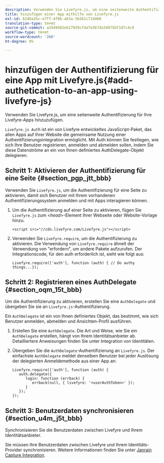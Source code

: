 ```yaml
---
description: Verwenden Sie Livefyre.js, um eine seitenweite Authentifizierung für Ihre Livefyre-Apps hinzuzufügen.
title: hinzufügen einer App mithilfe von Livefyre.js
exl-id: 6246a2bc-e7ff-4f86-a63a-36261c71d460
translation-type: tm+mt
source-git-commit: a2449482e617939cfda7e367da34875bf187c4c9
workflow-type: tm+mt
source-wordcount: '260'
ht-degree: 0%

---
```


# hinzufügen der Authentifizierung für eine App mit Livefyre.js{#add-authetication-to-an-app-using-livefyre-js}

Verwenden Sie Livefyre.js, um eine seitenweite Authentifizierung für Ihre Livefyre-Apps hinzuzufügen.

`Livefyre.js Aut`h ist ein von Livefyre entwickeltes JavaScript-Paket, das allen Apps auf Ihrer Website die gemeinsame Nutzung einer Authentifizierungsintegration ermöglicht. Mit Auth können Sie festlegen, wie sich Ihre Benutzer registrieren, anmelden und abmelden sollen, indem Sie diese Datenströme an ein von Ihnen definiertes AuthDelegate-Objekt delegieren.

## Schritt 1: Aktivieren der Authentifizierung für eine Seite {#section_pgp_jtt_bbb}

Verwenden Sie `Livefyre.js`, um die Authentifizierung für eine Seite zu aktivieren, damit sich Benutzer mit Ihrem vorhandenen Authentifizierungssystem anmelden und mit Apps interagieren können.

1. Um die Authentifizierung auf einer Seite zu aktivieren, fügen Sie `Livefyre.js` zum *&lt;head>*-Element Ihrer Webseite oder Website-Vorlage hinzu.

   ```
   <script src="//cdn.livefyre.com/Livefyre.js"></script>
   ```

1. Verwenden Sie `Livefyre.require`, um die Authentifizierung zu aktivieren. Die Verwendung von `Livefyre.require` ähnelt der Verwendung von &quot;erfordern&quot;, um andere Pakete aufzurufen. Der Integrationscode, für den auth erforderlich ist, sieht wie folgt aus:

   ```
   Livefyre.require(['auth'], function (auth) { // Do authy things...});
   ```

## Schritt 2: Registrieren eines AuthDelegate {#section_oqm_15t_bbb}

Um die Authentifizierung zu aktivieren, erstellen Sie eine `AuthDelegate` und übergeben Sie sie an `Livefyre.js`-Authentifizierung.

Ein `AuthDelegate` ist ein von Ihnen definiertes Objekt, das bestimmt, wie sich Benutzer anmelden, abmelden und Ansichten-Profil ausführen.

1. Erstellen Sie eine `AuthDelegate`. Die Art und Weise, wie Sie ein `AuthDelegate` erstellen, hängt von Ihrem Identitätsanbieter ab. Detailliertere Anweisungen finden Sie unter Integration von Identitäten.

1. Übergeben Sie die `AuthDelegate`-Authentifizierung an `Livefyre.js`. Der einfachste `AuthDelegate` meldet denselben Benutzer bei jeder Auslösung der delegierten Anmeldemethode aus einer App an:

   ```
   Livefyre.require(['auth'], function (auth) { 
      auth.delegate({ 
         login: function (errback) { 
            errback(null, { livefyre: '<userAuthToken>' }); 
         }    
      });  
   });
   ```

## Schritt 3: Benutzerdaten synchronisieren {#section_u4m_j5t_bbb}

Synchronisieren Sie die Benutzerdaten zwischen Livefyre und Ihrem Identitätsanbieter.

Sie müssen Ihre Benutzerdaten zwischen Livefyre und Ihrem Identitäts-Provider synchronisieren. Weitere Informationen finden Sie unter [Janrain Capture Integration](/help/implementation/c-livefyre-identity-comp/c-janrain-capture-backplane-comp.md).
